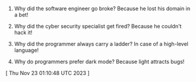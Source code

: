  
1. Why did the software engineer go broke? Because he lost his domain in a bet!

2. Why did the cyber security specialist get fired? Because he couldn't hack it!

3. Why did the programmer always carry a ladder? In case of a high-level language!

4. Why do programmers prefer dark mode? Because light attracts bugs!
 
[ 
Thu Nov 23 01:10:48 UTC 2023
 ]
